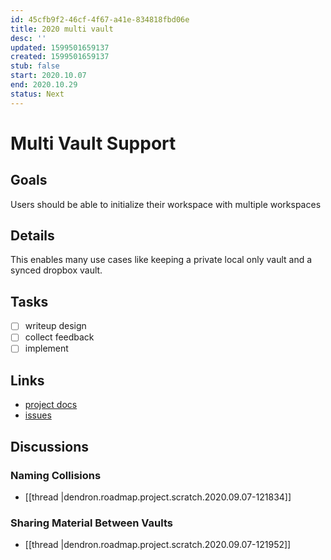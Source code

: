 ```yaml
---
id: 45cfb9f2-46cf-4f67-a41e-834818fbd06e
title: 2020 multi vault
desc: ''
updated: 1599501659137
created: 1599501659137
stub: false
start: 2020.10.07
end: 2020.10.29
status: Next
---
```

# Multi Vault Support

## Goals

Users should be able to initialize their workspace with multiple workspaces

## Details

This enables many use cases like keeping a private local only vault and a synced dropbox vault. 

## Tasks
- [ ] writeup design
- [ ] collect feedback
- [ ] implement

## Links
- [project docs](https://dendron.so/notes/45cfb9f2-46cf-4f67-a41e-834818fbd06e.html)
- [issues](https://github.com/dendronhq/dendron/labels/pro.multi-vault)

## Discussions

### Naming Collisions

- [[thread |dendron.roadmap.project.scratch.2020.09.07-121834]]

### Sharing Material Between Vaults

- [[thread |dendron.roadmap.project.scratch.2020.09.07-121952]]
